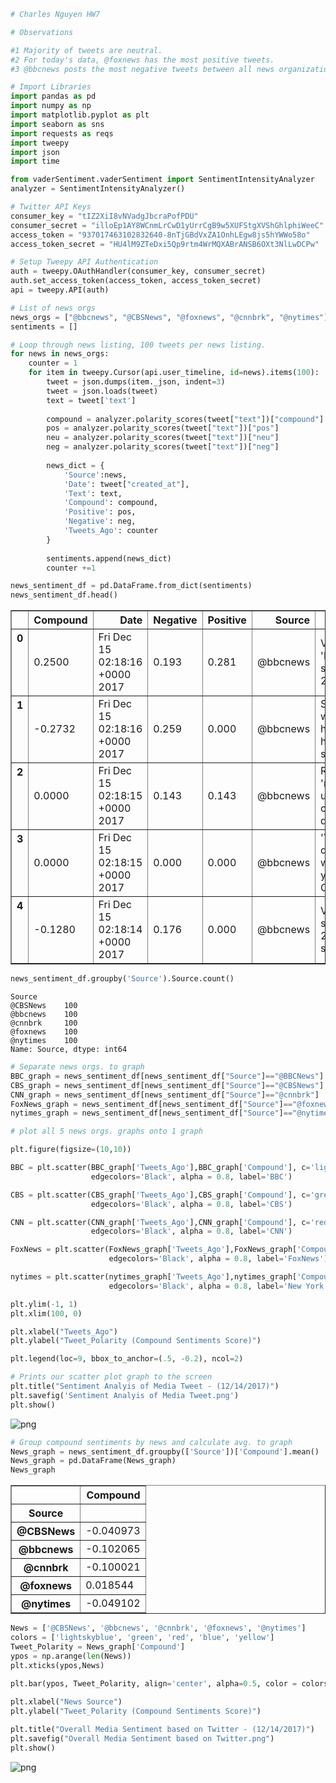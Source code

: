 

```python
# Charles Nguyen HW7
```


```python
# Observations

#1 Majority of tweets are neutral.
#2 For today's data, @foxnews has the most positive tweets.
#3 @bbcnews posts the most negative tweets between all news organizations observed.
```


```python
# Import Libraries 
import pandas as pd
import numpy as np
import matplotlib.pyplot as plt
import seaborn as sns
import requests as reqs
import tweepy
import json
import time

from vaderSentiment.vaderSentiment import SentimentIntensityAnalyzer
analyzer = SentimentIntensityAnalyzer()
```


```python
# Twitter API Keys
consumer_key = "tIZ2XiI8vNVadgJbcraPofPDU"
consumer_secret = "illoEp1AY8WCnmLrCwD1yUrrCgB9w5XUFStgXVShGhlphiWeeC"
access_token = "937017463102832640-8nTjGBdVxZA1OnhLEgw8js5hYWWo58o"
access_token_secret = "HU4lM9ZTeDxi5Qp9rtm4WrMQXABrANSB6OXt3NlLwDCPw"

# Setup Tweepy API Authentication
auth = tweepy.OAuthHandler(consumer_key, consumer_secret)
auth.set_access_token(access_token, access_token_secret)
api = tweepy.API(auth)
```


```python
# List of news orgs
news_orgs = ["@bbcnews", "@CBSNews", "@foxnews", "@cnnbrk", "@nytimes"]
sentiments = []
```


```python
# Loop through news listing, 100 tweets per news listing.
for news in news_orgs:
    counter = 1       
    for item in tweepy.Cursor(api.user_timeline, id=news).items(100):
        tweet = json.dumps(item._json, indent=3)
        tweet = json.loads(tweet)
        text = tweet['text']
        
        compound = analyzer.polarity_scores(tweet["text"])["compound"]
        pos = analyzer.polarity_scores(tweet["text"])["pos"]
        neu = analyzer.polarity_scores(tweet["text"])["neu"]
        neg = analyzer.polarity_scores(tweet["text"])["neg"]
        
        news_dict = {
            'Source':news,
            'Date': tweet["created_at"],
            'Text': text,
            'Compound': compound,
            'Positive': pos,
            'Negative': neg,
            'Tweets_Ago': counter
        }
        
        sentiments.append(news_dict)
        counter +=1      
```


```python
news_sentiment_df = pd.DataFrame.from_dict(sentiments)
news_sentiment_df.head()
```




<div>
<style>
    .dataframe thead tr:only-child th {
        text-align: right;
    }

    .dataframe thead th {
        text-align: left;
    }

    .dataframe tbody tr th {
        vertical-align: top;
    }
</style>
<table border="1" class="dataframe">
  <thead>
    <tr style="text-align: right;">
      <th></th>
      <th>Compound</th>
      <th>Date</th>
      <th>Negative</th>
      <th>Positive</th>
      <th>Source</th>
      <th>Text</th>
      <th>Tweets_Ago</th>
    </tr>
  </thead>
  <tbody>
    <tr>
      <th>0</th>
      <td>0.2500</td>
      <td>Fri Dec 15 02:18:16 +0000 2017</td>
      <td>0.193</td>
      <td>0.281</td>
      <td>@bbcnews</td>
      <td>V Festival: 'No police stationed' at 2017 even...</td>
      <td>1</td>
    </tr>
    <tr>
      <th>1</th>
      <td>-0.2732</td>
      <td>Fri Dec 15 02:18:16 +0000 2017</td>
      <td>0.259</td>
      <td>0.000</td>
      <td>@bbcnews</td>
      <td>Schools warned over hackable heating systems h...</td>
      <td>2</td>
    </tr>
    <tr>
      <th>2</th>
      <td>0.0000</td>
      <td>Fri Dec 15 02:18:15 +0000 2017</td>
      <td>0.143</td>
      <td>0.143</td>
      <td>@bbcnews</td>
      <td>Russia a 'risk' to undersea cables, defence ch...</td>
      <td>3</td>
    </tr>
    <tr>
      <th>3</th>
      <td>0.0000</td>
      <td>Fri Dec 15 02:18:15 +0000 2017</td>
      <td>0.000</td>
      <td>0.000</td>
      <td>@bbcnews</td>
      <td>'Youthquake' declared word of the year by Oxfo...</td>
      <td>4</td>
    </tr>
    <tr>
      <th>4</th>
      <td>-0.1280</td>
      <td>Fri Dec 15 02:18:14 +0000 2017</td>
      <td>0.176</td>
      <td>0.000</td>
      <td>@bbcnews</td>
      <td>Virgin Trains staff to hold 24-hour strike htt...</td>
      <td>5</td>
    </tr>
  </tbody>
</table>
</div>




```python
news_sentiment_df.groupby('Source').Source.count()
```




    Source
    @CBSNews    100
    @bbcnews    100
    @cnnbrk     100
    @foxnews    100
    @nytimes    100
    Name: Source, dtype: int64




```python
# Separate news orgs. to graph
BBC_graph = news_sentiment_df[news_sentiment_df["Source"]=="@BBCNews"]
CBS_graph = news_sentiment_df[news_sentiment_df["Source"]=="@CBSNews"]
CNN_graph = news_sentiment_df[news_sentiment_df["Source"]=="@cnnbrk"]
FoxNews_graph = news_sentiment_df[news_sentiment_df["Source"]=="@foxnews"]
nytimes_graph = news_sentiment_df[news_sentiment_df["Source"]=="@nytimes"]
```


```python
# plot all 5 news orgs. graphs onto 1 graph

plt.figure(figsize=(10,10))

BBC = plt.scatter(BBC_graph['Tweets_Ago'],BBC_graph['Compound'], c='lightskyblue', s=100, 
                  edgecolors='Black', alpha = 0.8, label='BBC')

CBS = plt.scatter(CBS_graph['Tweets_Ago'],CBS_graph['Compound'], c='green', s=100, 
                  edgecolors='Black', alpha = 0.8, label='CBS')

CNN = plt.scatter(CNN_graph['Tweets_Ago'],CNN_graph['Compound'], c='red', s=100, 
                  edgecolors='Black', alpha = 0.8, label='CNN')

FoxNews = plt.scatter(FoxNews_graph['Tweets_Ago'],FoxNews_graph['Compound'], c='blue', s=100, 
                      edgecolors='Black', alpha = 0.8, label='FoxNews')

nytimes = plt.scatter(nytimes_graph['Tweets_Ago'],nytimes_graph['Compound'], c='yellow', s=100, 
                      edgecolors='Black', alpha = 0.8, label='New York Times')

plt.ylim(-1, 1)
plt.xlim(100, 0)

plt.xlabel("Tweets_Ago")
plt.ylabel("Tweet_Polarity (Compound Sentiments Score)")

plt.legend(loc=9, bbox_to_anchor=(.5, -0.2), ncol=2)

# Prints our scatter plot graph to the screen
plt.title("Sentiment Analyis of Media Tweet - (12/14/2017)")
plt.savefig('Sentiment Analyis of Media Tweet.png')
plt.show()

```


![png](output_9_0.png)



```python
# Group compound sentiments by news and calculate avg. to graph
News_graph = news_sentiment_df.groupby(['Source'])['Compound'].mean()
News_graph = pd.DataFrame(News_graph)
News_graph
```




<div>
<style>
    .dataframe thead tr:only-child th {
        text-align: right;
    }

    .dataframe thead th {
        text-align: left;
    }

    .dataframe tbody tr th {
        vertical-align: top;
    }
</style>
<table border="1" class="dataframe">
  <thead>
    <tr style="text-align: right;">
      <th></th>
      <th>Compound</th>
    </tr>
    <tr>
      <th>Source</th>
      <th></th>
    </tr>
  </thead>
  <tbody>
    <tr>
      <th>@CBSNews</th>
      <td>-0.040973</td>
    </tr>
    <tr>
      <th>@bbcnews</th>
      <td>-0.102065</td>
    </tr>
    <tr>
      <th>@cnnbrk</th>
      <td>-0.100021</td>
    </tr>
    <tr>
      <th>@foxnews</th>
      <td>0.018544</td>
    </tr>
    <tr>
      <th>@nytimes</th>
      <td>-0.049102</td>
    </tr>
  </tbody>
</table>
</div>




```python
News = ['@CBSNews', '@bbcnews', '@cnnbrk', '@foxnews', '@nytimes']
colors = ['lightskyblue', 'green', 'red', 'blue', 'yellow']
Tweet_Polarity = News_graph['Compound']
ypos = np.arange(len(News))
plt.xticks(ypos,News)

plt.bar(ypos, Tweet_Polarity, align='center', alpha=0.5, color = colors)
 
plt.xlabel("News Source")
plt.ylabel("Tweet_Polarity (Compound Sentiments Score)")

plt.title("Overall Media Sentiment based on Twitter - (12/14/2017)")
plt.savefig("Overall Media Sentiment based on Twitter.png")
plt.show()

```


![png](output_11_0.png)



```python

```
